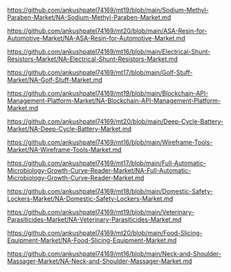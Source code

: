 <p><a href="https://github.com/ankushpatel74169/mt19/blob/main/Sodium-Methyl-Paraben-Market/NA-Sodium-Methyl-Paraben-Market.md">https://github.com/ankushpatel74169/mt19/blob/main/Sodium-Methyl-Paraben-Market/NA-Sodium-Methyl-Paraben-Market.md</a></p><p><a href="https://github.com/ankushpatel74169/mt20/blob/main/ASA-Resin-for-Automotive-Market/NA-ASA-Resin-for-Automotive-Market.md">https://github.com/ankushpatel74169/mt20/blob/main/ASA-Resin-for-Automotive-Market/NA-ASA-Resin-for-Automotive-Market.md</a></p><p><a href="https://github.com/ankushpatel74169/mt16/blob/main/Electrical-Shunt-Resistors-Market/NA-Electrical-Shunt-Resistors-Market.md">https://github.com/ankushpatel74169/mt16/blob/main/Electrical-Shunt-Resistors-Market/NA-Electrical-Shunt-Resistors-Market.md</a></p><p><a href="https://github.com/ankushpatel74169/mt17/blob/main/Golf-Stuff-Market/NA-Golf-Stuff-Market.md">https://github.com/ankushpatel74169/mt17/blob/main/Golf-Stuff-Market/NA-Golf-Stuff-Market.md</a></p><p><a href="https://github.com/ankushpatel74169/mt19/blob/main/Blockchain-API-Management-Platform-Market/NA-Blockchain-API-Management-Platform-Market.md">https://github.com/ankushpatel74169/mt19/blob/main/Blockchain-API-Management-Platform-Market/NA-Blockchain-API-Management-Platform-Market.md</a></p><p><a href="https://github.com/ankushpatel74169/mt20/blob/main/Deep-Cycle-Battery-Market/NA-Deep-Cycle-Battery-Market.md">https://github.com/ankushpatel74169/mt20/blob/main/Deep-Cycle-Battery-Market/NA-Deep-Cycle-Battery-Market.md</a></p><p><a href="https://github.com/ankushpatel74169/mt16/blob/main/Wireframe-Tools-Market/NA-Wireframe-Tools-Market.md">https://github.com/ankushpatel74169/mt16/blob/main/Wireframe-Tools-Market/NA-Wireframe-Tools-Market.md</a></p><p><a href="https://github.com/ankushpatel74169/mt17/blob/main/Full-Automatic-Microbiology-Growth-Curve-Reader-Market/NA-Full-Automatic-Microbiology-Growth-Curve-Reader-Market.md">https://github.com/ankushpatel74169/mt17/blob/main/Full-Automatic-Microbiology-Growth-Curve-Reader-Market/NA-Full-Automatic-Microbiology-Growth-Curve-Reader-Market.md</a></p><p><a href="https://github.com/ankushpatel74169/mt18/blob/main/Domestic-Safety-Lockers-Market/NA-Domestic-Safety-Lockers-Market.md">https://github.com/ankushpatel74169/mt18/blob/main/Domestic-Safety-Lockers-Market/NA-Domestic-Safety-Lockers-Market.md</a></p><p><a href="https://github.com/ankushpatel74169/mt19/blob/main/Veterinary-Parasiticides-Market/NA-Veterinary-Parasiticides-Market.md">https://github.com/ankushpatel74169/mt19/blob/main/Veterinary-Parasiticides-Market/NA-Veterinary-Parasiticides-Market.md</a></p><p><a href="https://github.com/ankushpatel74169/mt20/blob/main/Food-Slicing-Equipment-Market/NA-Food-Slicing-Equipment-Market.md">https://github.com/ankushpatel74169/mt20/blob/main/Food-Slicing-Equipment-Market/NA-Food-Slicing-Equipment-Market.md</a></p><p><a href="https://github.com/ankushpatel74169/mt16/blob/main/Neck-and-Shoulder-Massager-Market/NA-Neck-and-Shoulder-Massager-Market.md">https://github.com/ankushpatel74169/mt16/blob/main/Neck-and-Shoulder-Massager-Market/NA-Neck-and-Shoulder-Massager-Market.md</a></p>
